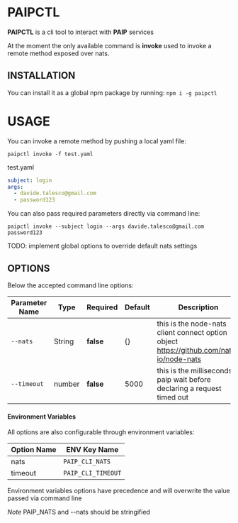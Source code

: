# PAIPCTL

**PAIPCTL** is a cli tool to interact with **PAIP** services

At the moment the only available command is **invoke** used to invoke a remote method exposed over nats.

## INSTALLATION

You can install it as a global npm package by running: `npm i -g paipctl`

# USAGE

You can invoke a remote method by pushing a local yaml file:

`paipctl invoke -f test.yaml`

test.yaml

```yaml
subject: login
args:
  - davide.talesco@gmail.com
  - password123
```

You can also pass required parameters directly via command line:

`paipctl invoke --subject login --args davide.talesco@gmail.com password123`
 

TODO: implement global options to override default nats settings
  
## OPTIONS 

Below the accepted command line options:

Parameter Name | Type | Required |  Default | Description
-------- | -------- | ----------- | -------- | ------- |
`--nats` | String | **false** | {} | this is the node-nats client connect option object https://github.com/nats-io/node-nats
`--timeout` | number | **false** | 5000 | this is the milliseconds paip wait before declaring a request timed out

#### Environment Variables

All options are also configurable through environment variables:

Option Name | ENV Key Name | 
-------- | -------- |
nats | `PAIP_CLI_NATS` | 
timeout | `PAIP_CLI_TIMEOUT` | 

Environment variables options have precedence and will overwrite the value passed via command line

*Note* PAIP_NATS and --nats should be stringified